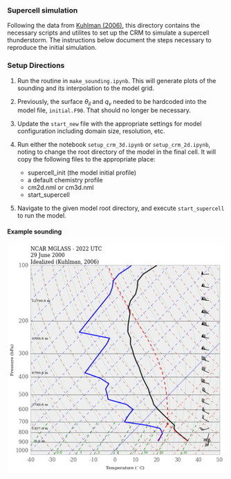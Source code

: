 ### Supercell simulation

Following the data from [Kuhlman (2006)](http://journals.ametsoc.org/doi/full/10.1175/MWR3217.1), this directory contains the necessary scripts and utilites to set up the CRM to simulate a supercell thunderstorm. The instructions below document the steps necessary to reproduce the initial simulation.

### Setup Directions

1. Run the routine in `make_sounding.ipynb`. This will generate plots of the sounding and its interpolation to the model grid.

2. Previously, the surface $\theta_{il}$ and $q_v$ needed to be hardcoded into the model file, `initial.F90`. That should no longer be necessary.

3. Update the `start_new` file with the appropriate settings for model configuration including domain size, resolution, etc.

4. Run either the notebook `setup_crm_3d.ipynb` or `setup_crm_2d.ipynb`, noting to change the root directory of the model in the final cell. It will copy the following files to the appropriate place:
    - supercell_init (the model initial profile)
    - a default chemistry profile
    - cm2d.nml or cm3d.nml
    - start_supercell

5. Navigate to the given model root directory, and execute `start_supercell` to run the model.


#### Example sounding
![Kuhlman (2006) idealized sounding](sounding.png "idealized sounding")